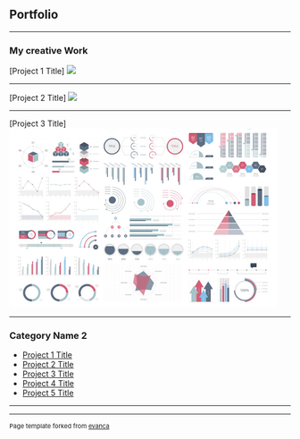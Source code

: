 ## Portfolio

---

### My creative Work 

[Project 1 Title]
<img src="Untitled.pngraw=true"/>

---
[Project 2 Title]
<img src="images_q=tbn_ANd9GcQNBbpVflp9l_LFi4z2TxeLDBrs_tjFoi61YQ&usqp=CAU.jpg"/>

---
[Project 3 Title]
<img src="images/dummy_thumbnail.jpg?raw=true"/>

---

### Category Name 2

- [Project 1 Title](http://example.com/)
- [Project 2 Title](http://example.com/)
- [Project 3 Title](http://example.com/)
- [Project 4 Title](http://example.com/)
- [Project 5 Title](http://example.com/)

---




---
<p style="font-size:11px">Page template forked from <a href="https://github.com/evanca/quick-portfolio">evanca</a></p>
<!-- Remove above link if you don't want to attibute -->
